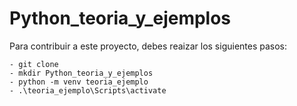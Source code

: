 # Python_teoria_y_ejemplos
Para contribuir a este proyecto, debes reaizar los siguientes pasos:

~~~bs
- git clone
- mkdir Python_teoria_y_ejemplos
- python -m venv teoria_ejemplo
- .\teoria_ejemplo\Scripts\activate
~~~
